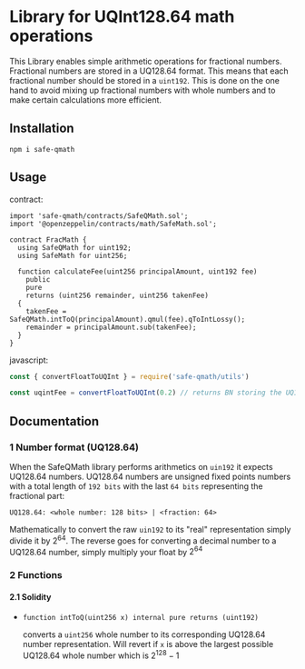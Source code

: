 # Library for UQInt128.64 math operations
This Library enables simple arithmetic operations for fractional numbers.
Fractional numbers are stored in a UQ128.64 format. This means that each
fractional number should be stored in a `uint192`. This is done on the one hand
to avoid mixing up fractional numbers with whole numbers and to make certain
calculations more efficient.

## Installation
`npm i safe-qmath`

## Usage

contract:
```solidity
import 'safe-qmath/contracts/SafeQMath.sol';
import '@openzeppelin/contracts/math/SafeMath.sol';

contract FracMath {
  using SafeQMath for uint192;
  using SafeMath for uint256;

  function calculateFee(uint256 principalAmount, uint192 fee)
    public
    pure
    returns (uint256 remainder, uint256 takenFee)
  {
    takenFee = SafeQMath.intToQ(principalAmount).qmul(fee).qToIntLossy();
    remainder = principalAmount.sub(takenFee);
  }
}

```

javascript:
```javascript
const { convertFloatToUQInt } = require('safe-qmath/utils')

const uqintFee = convertFloatToUQInt(0.2) // returns BN storing the UQ128.64 number
```

## Documentation

### 1 Number format (UQ128.64)

When the SafeQMath library performs arithmetics on `uin192` it expects UQ128.64
numbers. UQ128.64 numbers are unsigned fixed points numbers with a total length
of `192 bits` with the last `64 bits` representing the fractional part:

```UQ128.64: <whole number: 128 bits> | <fraction: 64>```

Mathematically to convert the raw `uin192` to its "real" representation simply
divide it by $2^{64}$. The reverse goes for converting a decimal number to a
UQ128.64 number, simply multiply your float by $2^{64}$

### 2 Functions
#### 2.1 Solidity

* `function intToQ(uint256 x) internal pure returns (uint192)`

  converts a `uint256` whole number to its corresponding UQ128.64 number
  representation. Will revert if `x` is above the largest possible UQ128.64
  whole number which is $2^{128}-1$
